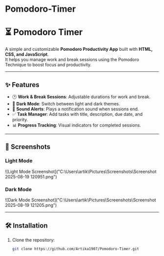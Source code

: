 ﻿# Pomodoro-Timer

# ⏳ Pomodoro Timer

A simple and customizable **Pomodoro Productivity App** built with **HTML, CSS, and JavaScript**.  
It helps you manage work and break sessions using the Pomodoro Technique to boost focus and productivity.  

---

## ✨ Features

- 🕑 **Work & Break Sessions**: Adjustable durations for work and break.
- 🌙 **Dark Mode**: Switch between light and dark themes.
- 🔔 **Sound Alerts**: Plays a notification sound when sessions end.
- ✅ **Task Manager**: Add tasks with title, description, due date, and priority.
- 📊 **Progress Tracking**: Visual indicators for completed sessions.

---

## 📸 Screenshots

### Light Mode
![Light Mode Screenshot]("C:\Users\artik\Pictures\Screenshots\Screenshot 2025-08-19 120951.png")

### Dark Mode
![Dark Mode Screenshot]("C:\Users\artik\Pictures\Screenshots\Screenshot 2025-08-19 121205.png")

---

## 🛠️ Installation

1. Clone the repository:
   ```bash
   git clone https://github.com/Artika1907/Pomodoro-Timer.git

